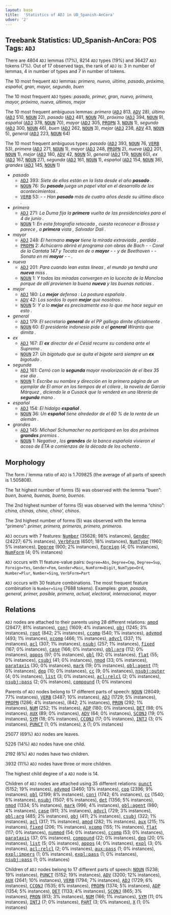 ```yaml
---
layout: base
title:  'Statistics of ADJ in UD_Spanish-AnCora'
udver: '2'
---
```


## Treebank Statistics: UD_Spanish-AnCora: POS Tags: `ADJ`

There are 4804 `ADJ` lemmas (17%), 8214 `ADJ` types (19%) and 36427 `ADJ` tokens (7%).
Out of 17 observed tags, the rank of `ADJ` is: 3 in number of lemmas, 4 in number of types and 7 in number of tokens.

The 10 most frequent `ADJ` lemmas: <em>primero, nuevo, último, pasado, próximo, español, gran, mayor, segundo, buen</em>

The 10 most frequent `ADJ` types:  <em>pasado, primer, gran, nuevo, primera, mayor, próximo, nueva, últimos, mejor</em>

The 10 most frequent ambiguous lemmas: <em>primero</em> (<tt><a href="es_ancora-pos-ADJ.html">ADJ</a></tt> 813, <tt><a href="es_ancora-pos-ADV.html">ADV</a></tt> 28), <em>último</em> (<tt><a href="es_ancora-pos-ADJ.html">ADJ</a></tt> 510, <tt><a href="es_ancora-pos-NOUN.html">NOUN</a></tt> 22), <em>pasado</em> (<tt><a href="es_ancora-pos-ADJ.html">ADJ</a></tt> 481, <tt><a href="es_ancora-pos-NOUN.html">NOUN</a></tt> 76), <em>próximo</em> (<tt><a href="es_ancora-pos-ADJ.html">ADJ</a></tt> 394, <tt><a href="es_ancora-pos-NOUN.html">NOUN</a></tt> 9), <em>español</em> (<tt><a href="es_ancora-pos-ADJ.html">ADJ</a></tt> 378, <tt><a href="es_ancora-pos-NOUN.html">NOUN</a></tt> 70), <em>mayor</em> (<tt><a href="es_ancora-pos-ADJ.html">ADJ</a></tt> 305, <tt><a href="es_ancora-pos-PROPN.html">PROPN</a></tt> 3, <tt><a href="es_ancora-pos-NOUN.html">NOUN</a></tt> 1), <em>segundo</em> (<tt><a href="es_ancora-pos-ADJ.html">ADJ</a></tt> 300, <tt><a href="es_ancora-pos-NOUN.html">NOUN</a></tt> 46), <em>buen</em> (<tt><a href="es_ancora-pos-ADJ.html">ADJ</a></tt> 262, <tt><a href="es_ancora-pos-NOUN.html">NOUN</a></tt> 3), <em>mejor</em> (<tt><a href="es_ancora-pos-ADJ.html">ADJ</a></tt> 238, <tt><a href="es_ancora-pos-ADV.html">ADV</a></tt> 43, <tt><a href="es_ancora-pos-NOUN.html">NOUN</a></tt> 5), <em>general</em> (<tt><a href="es_ancora-pos-ADJ.html">ADJ</a></tt> 223, <tt><a href="es_ancora-pos-NOUN.html">NOUN</a></tt> 64)

The 10 most frequent ambiguous types:  <em>pasado</em> (<tt><a href="es_ancora-pos-ADJ.html">ADJ</a></tt> 393, <tt><a href="es_ancora-pos-NOUN.html">NOUN</a></tt> 76, <tt><a href="es_ancora-pos-VERB.html">VERB</a></tt> 53), <em>primera</em> (<tt><a href="es_ancora-pos-ADJ.html">ADJ</a></tt> 271, <tt><a href="es_ancora-pos-NOUN.html">NOUN</a></tt> 1), <em>mayor</em> (<tt><a href="es_ancora-pos-ADJ.html">ADJ</a></tt> 248, <tt><a href="es_ancora-pos-PROPN.html">PROPN</a></tt> 2), <em>nueva</em> (<tt><a href="es_ancora-pos-ADJ.html">ADJ</a></tt> 201, <tt><a href="es_ancora-pos-NOUN.html">NOUN</a></tt> 1), <em>mejor</em> (<tt><a href="es_ancora-pos-ADJ.html">ADJ</a></tt> 180, <tt><a href="es_ancora-pos-ADV.html">ADV</a></tt> 42, <tt><a href="es_ancora-pos-NOUN.html">NOUN</a></tt> 5), <em>general</em> (<tt><a href="es_ancora-pos-ADJ.html">ADJ</a></tt> 179, <tt><a href="es_ancora-pos-NOUN.html">NOUN</a></tt> 60), <em>ex</em> (<tt><a href="es_ancora-pos-ADJ.html">ADJ</a></tt> 167, <tt><a href="es_ancora-pos-NOUN.html">NOUN</a></tt> 27), <em>segunda</em> (<tt><a href="es_ancora-pos-ADJ.html">ADJ</a></tt> 161, <tt><a href="es_ancora-pos-NOUN.html">NOUN</a></tt> 1), <em>español</em> (<tt><a href="es_ancora-pos-ADJ.html">ADJ</a></tt> 154, <tt><a href="es_ancora-pos-NOUN.html">NOUN</a></tt> 36), <em>grandes</em> (<tt><a href="es_ancora-pos-ADJ.html">ADJ</a></tt> 145, <tt><a href="es_ancora-pos-NOUN.html">NOUN</a></tt> 1)


* <em>pasado</em>
  * <tt><a href="es_ancora-pos-ADJ.html">ADJ</a></tt> 393: <em>Siete de ellos están en la lista desde el año <b>pasado</b> .</em>
  * <tt><a href="es_ancora-pos-NOUN.html">NOUN</a></tt> 76: <em>Su <b>pasado</b> juega un papel vital en el desarrollo de los acontecimientos .</em>
  * <tt><a href="es_ancora-pos-VERB.html">VERB</a></tt> 53: <em>- - Han <b>pasado</b> más de cuatro años desde su último disco .</em>
* <em>primera</em>
  * <tt><a href="es_ancora-pos-ADJ.html">ADJ</a></tt> 271: <em>La Duma fija la <b>primera</b> vuelta de las presidenciales para el 4 de junio .</em>
  * <tt><a href="es_ancora-pos-NOUN.html">NOUN</a></tt> 1: <em>En esta fotografía retocada , cuesta reconocer a Brossa y parece , a <b>primera</b> vista , Salvador Dalí .</em>
* <em>mayor</em>
  * <tt><a href="es_ancora-pos-ADJ.html">ADJ</a></tt> 248: <em>El hermano <b>mayor</b> tiene la mirada extraviada , perdida .</em>
  * <tt><a href="es_ancora-pos-PROPN.html">PROPN</a></tt> 2: <em>Achúcarro abrirá el programa con obras de Bach - - Coral de la Cantata 147 y Tocata en de o <b>mayor</b> - - y de Beethoven - - Sonata en mi <b>mayor</b> - - .</em>
* <em>nueva</em>
  * <tt><a href="es_ancora-pos-ADJ.html">ADJ</a></tt> 201: <em>Para cuando lean estas líneas , el mundo ya tendrá una <b>nueva</b> miss .</em>
  * <tt><a href="es_ancora-pos-NOUN.html">NOUN</a></tt> 1: <em>Y todas las miradas convergen en la lucecita de la Moncloa porque de allí provienen la buena <b>nueva</b> y las buenas noticias .</em>
* <em>mejor</em>
  * <tt><a href="es_ancora-pos-ADJ.html">ADJ</a></tt> 180: <em>La <b>mejor</b> defensa : La postura española .</em>
  * <tt><a href="es_ancora-pos-ADV.html">ADV</a></tt> 42: <em>Los sordos lo oyen <b>mejor</b> que nosotros .</em>
  * <tt><a href="es_ancora-pos-NOUN.html">NOUN</a></tt> 5: <em>Y a lo <b>mejor</b> es precisamente eso lo que me hace seguir en esto .</em>
* <em>general</em>
  * <tt><a href="es_ancora-pos-ADJ.html">ADJ</a></tt> 179: <em>El secretario <b>general</b> de el PP gallego dimite oficialmente .</em>
  * <tt><a href="es_ancora-pos-NOUN.html">NOUN</a></tt> 60: <em>El presidente indonesio pide a el <b>general</b> Wiranto que dimita .</em>
* <em>ex</em>
  * <tt><a href="es_ancora-pos-ADJ.html">ADJ</a></tt> 167: <em>El <b>ex</b> director de el Cesid recurre su condena ante el Supremo .</em>
  * <tt><a href="es_ancora-pos-NOUN.html">NOUN</a></tt> 27: <em>Un bigotudo que se quita el bigote será siempre un <b>ex</b> bigotudo .</em>
* <em>segunda</em>
  * <tt><a href="es_ancora-pos-ADJ.html">ADJ</a></tt> 161: <em>Cerró con la <b>segunda</b> mayor revalorización de el Ibex 35 ese día .</em>
  * <tt><a href="es_ancora-pos-NOUN.html">NOUN</a></tt> 1: <em>Escribe su nombre y dirección en la primera página de un ejemplar de El amor en los tiempos de el cólera , la novela de García Márquez , diciendo le a Cusack que lo venderá en una librería de <b>segunda</b> mano .</em>
* <em>español</em>
  * <tt><a href="es_ancora-pos-ADJ.html">ADJ</a></tt> 154: <em>El hidalgo <b>español</b> .</em>
  * <tt><a href="es_ancora-pos-NOUN.html">NOUN</a></tt> 36: <em>Un <b>español</b> tiene alrededor de el 60 % de la renta de un alemán .</em>
* <em>grandes</em>
  * <tt><a href="es_ancora-pos-ADJ.html">ADJ</a></tt> 145: <em>Michael Schumacher no participará en los dos próximos <b>grandes</b> premios .</em>
  * <tt><a href="es_ancora-pos-NOUN.html">NOUN</a></tt> 1: <em>Negativa , los <b>grandes</b> de la banca española vivieron el acoso de ETA a comienzos de la década de los ochenta .</em>

## Morphology

The form / lemma ratio of `ADJ` is 1.709825 (the average of all parts of speech is 1.505808).

The 1st highest number of forms (5) was observed with the lemma “buen”: <em>buen, buena, buenas, bueno, buenos</em>.

The 2nd highest number of forms (5) was observed with the lemma “chino”: <em>china, chinas, chino, chino', chinos</em>.

The 3rd highest number of forms (5) was observed with the lemma “primero”: <em>primer, primera, primeras, primero, primeros</em>.

`ADJ` occurs with 7 features: <tt><a href="es_ancora-feat-Number.html">Number</a></tt> (35626; 98% instances), <tt><a href="es_ancora-feat-Gender.html">Gender</a></tt> (24227; 67% instances), <tt><a href="es_ancora-feat-VerbForm.html">VerbForm</a></tt> (6501; 18% instances), <tt><a href="es_ancora-feat-NumType.html">NumType</a></tt> (1960; 5% instances), <tt><a href="es_ancora-feat-Degree.html">Degree</a></tt> (900; 2% instances), <tt><a href="es_ancora-feat-Foreign.html">Foreign</a></tt> (4; 0% instances), <tt><a href="es_ancora-feat-NumForm.html">NumForm</a></tt> (4; 0% instances)

`ADJ` occurs with 11 feature-value pairs: `Degree=Abs`, `Degree=Cmp`, `Degree=Sup`, `Foreign=Yes`, `Gender=Fem`, `Gender=Masc`, `NumForm=Digit`, `NumType=Ord`, `Number=Plur`, `Number=Sing`, `VerbForm=Part`

`ADJ` occurs with 30 feature combinations.
The most frequent feature combination is `Number=Sing` (7688 tokens).
Examples: <em>gran, pasado, general, primer, posible, primera, actual, electoral, internacional, mayor</em>


## Relations

`ADJ` nodes are attached to their parents using 28 different relations: <tt><a href="es_ancora-dep-amod.html">amod</a></tt> (29477; 81% instances), <tt><a href="es_ancora-dep-conj.html">conj</a></tt> (1609; 4% instances), <tt><a href="es_ancora-dep-obj.html">obj</a></tt> (1245; 3% instances), <tt><a href="es_ancora-dep-root.html">root</a></tt> (842; 2% instances), <tt><a href="es_ancora-dep-ccomp.html">ccomp</a></tt> (540; 1% instances), <tt><a href="es_ancora-dep-advmod.html">advmod</a></tt> (493; 1% instances), <tt><a href="es_ancora-dep-xcomp.html">xcomp</a></tt> (466; 1% instances), <tt><a href="es_ancora-dep-advcl.html">advcl</a></tt> (337; 1% instances), <tt><a href="es_ancora-dep-acl.html">acl</a></tt> (307; 1% instances), <tt><a href="es_ancora-dep-nsubj.html">nsubj</a></tt> (257; 1% instances), <tt><a href="es_ancora-dep-fixed.html">fixed</a></tt> (167; 0% instances), <tt><a href="es_ancora-dep-case.html">case</a></tt> (166; 0% instances), <tt><a href="es_ancora-dep-obl-arg.html">obl:arg</a></tt> (112; 0% instances), <tt><a href="es_ancora-dep-appos.html">appos</a></tt> (97; 0% instances), <tt><a href="es_ancora-dep-obl.html">obl</a></tt> (92; 0% instances), <tt><a href="es_ancora-dep-flat.html">flat</a></tt> (55; 0% instances), <tt><a href="es_ancora-dep-csubj.html">csubj</a></tt> (41; 0% instances), <tt><a href="es_ancora-dep-nmod.html">nmod</a></tt> (33; 0% instances), <tt><a href="es_ancora-dep-parataxis.html">parataxis</a></tt> (30; 0% instances), <tt><a href="es_ancora-dep-mark.html">mark</a></tt> (19; 0% instances), <tt><a href="es_ancora-dep-obl-agent.html">obl:agent</a></tt> (11; 0% instances), <tt><a href="es_ancora-dep-dep.html">dep</a></tt> (10; 0% instances), <tt><a href="es_ancora-dep-cc.html">cc</a></tt> (9; 0% instances), <tt><a href="es_ancora-dep-nsubj-outer.html">nsubj:outer</a></tt> (4; 0% instances), <tt><a href="es_ancora-dep-list.html">list</a></tt> (3; 0% instances), <tt><a href="es_ancora-dep-acl-relcl.html">acl:relcl</a></tt> (2; 0% instances), <tt><a href="es_ancora-dep-nsubj-pass.html">nsubj:pass</a></tt> (2; 0% instances), <tt><a href="es_ancora-dep-compound.html">compound</a></tt> (1; 0% instances)

Parents of `ADJ` nodes belong to 17 different parts of speech: <tt><a href="es_ancora-pos-NOUN.html">NOUN</a></tt> (28049; 77% instances), <tt><a href="es_ancora-pos-VERB.html">VERB</a></tt> (3487; 10% instances), <tt><a href="es_ancora-pos-ADJ.html">ADJ</a></tt> (1729; 5% instances), <tt><a href="es_ancora-pos-PROPN.html">PROPN</a></tt> (1286; 4% instances),  (842; 2% instances), <tt><a href="es_ancora-pos-PRON.html">PRON</a></tt> (292; 1% instances), <tt><a href="es_ancora-pos-NUM.html">NUM</a></tt> (252; 1% instances), <tt><a href="es_ancora-pos-ADP.html">ADP</a></tt> (180; 0% instances), <tt><a href="es_ancora-pos-DET.html">DET</a></tt> (98; 0% instances), <tt><a href="es_ancora-pos-AUX.html">AUX</a></tt> (89; 0% instances), <tt><a href="es_ancora-pos-ADV.html">ADV</a></tt> (64; 0% instances), <tt><a href="es_ancora-pos-SCONJ.html">SCONJ</a></tt> (19; 0% instances), <tt><a href="es_ancora-pos-SYM.html">SYM</a></tt> (18; 0% instances), <tt><a href="es_ancora-pos-CCONJ.html">CCONJ</a></tt> (17; 0% instances), <tt><a href="es_ancora-pos-INTJ.html">INTJ</a></tt> (3; 0% instances), <tt><a href="es_ancora-pos-PUNCT.html">PUNCT</a></tt> (1; 0% instances), <tt><a href="es_ancora-pos-X.html">X</a></tt> (1; 0% instances)

25077 (69%) `ADJ` nodes are leaves.

5226 (14%) `ADJ` nodes have one child.

2192 (6%) `ADJ` nodes have two children.

3932 (11%) `ADJ` nodes have three or more children.

The highest child degree of a `ADJ` node is 14.

Children of `ADJ` nodes are attached using 35 different relations: <tt><a href="es_ancora-dep-punct.html">punct</a></tt> (5152; 19% instances), <tt><a href="es_ancora-dep-advmod.html">advmod</a></tt> (3460; 13% instances), <tt><a href="es_ancora-dep-cop.html">cop</a></tt> (2396; 9% instances), <tt><a href="es_ancora-dep-obl.html">obl</a></tt> (2199; 8% instances), <tt><a href="es_ancora-dep-conj.html">conj</a></tt> (1742; 6% instances), <tt><a href="es_ancora-dep-cc.html">cc</a></tt> (1540; 6% instances), <tt><a href="es_ancora-dep-nsubj.html">nsubj</a></tt> (1507; 6% instances), <tt><a href="es_ancora-dep-det.html">det</a></tt> (1356; 5% instances), <tt><a href="es_ancora-dep-nmod.html">nmod</a></tt> (1334; 5% instances), <tt><a href="es_ancora-dep-mark.html">mark</a></tt> (996; 4% instances), <tt><a href="es_ancora-dep-obl-agent.html">obl:agent</a></tt> (980; 4% instances), <tt><a href="es_ancora-dep-case.html">case</a></tt> (911; 3% instances), <tt><a href="es_ancora-dep-advcl.html">advcl</a></tt> (729; 3% instances), <tt><a href="es_ancora-dep-obl-arg.html">obl:arg</a></tt> (485; 2% instances), <tt><a href="es_ancora-dep-obj.html">obj</a></tt> (411; 2% instances), <tt><a href="es_ancora-dep-csubj.html">csubj</a></tt> (322; 1% instances), <tt><a href="es_ancora-dep-acl.html">acl</a></tt> (317; 1% instances), <tt><a href="es_ancora-dep-amod.html">amod</a></tt> (282; 1% instances), <tt><a href="es_ancora-dep-aux.html">aux</a></tt> (215; 1% instances), <tt><a href="es_ancora-dep-fixed.html">fixed</a></tt> (206; 1% instances), <tt><a href="es_ancora-dep-xcomp.html">xcomp</a></tt> (155; 1% instances), <tt><a href="es_ancora-dep-flat.html">flat</a></tt> (117; 0% instances), <tt><a href="es_ancora-dep-nummod.html">nummod</a></tt> (54; 0% instances), <tt><a href="es_ancora-dep-ccomp.html">ccomp</a></tt> (53; 0% instances), <tt><a href="es_ancora-dep-parataxis.html">parataxis</a></tt> (37; 0% instances), <tt><a href="es_ancora-dep-compound.html">compound</a></tt> (22; 0% instances), <tt><a href="es_ancora-dep-dep.html">dep</a></tt> (20; 0% instances), <tt><a href="es_ancora-dep-list.html">list</a></tt> (5; 0% instances), <tt><a href="es_ancora-dep-appos.html">appos</a></tt> (4; 0% instances), <tt><a href="es_ancora-dep-expl.html">expl</a></tt> (3; 0% instances), <tt><a href="es_ancora-dep-acl-relcl.html">acl:relcl</a></tt> (2; 0% instances), <tt><a href="es_ancora-dep-aux-pass.html">aux:pass</a></tt> (1; 0% instances), <tt><a href="es_ancora-dep-expl-impers.html">expl:impers</a></tt> (1; 0% instances), <tt><a href="es_ancora-dep-expl-pass.html">expl:pass</a></tt> (1; 0% instances), <tt><a href="es_ancora-dep-nsubj-pass.html">nsubj:pass</a></tt> (1; 0% instances)

Children of `ADJ` nodes belong to 17 different parts of speech: <tt><a href="es_ancora-pos-NOUN.html">NOUN</a></tt> (5238; 19% instances), <tt><a href="es_ancora-pos-PUNCT.html">PUNCT</a></tt> (5152; 19% instances), <tt><a href="es_ancora-pos-ADV.html">ADV</a></tt> (3200; 12% instances), <tt><a href="es_ancora-pos-AUX.html">AUX</a></tt> (2641; 10% instances), <tt><a href="es_ancora-pos-VERB.html">VERB</a></tt> (1794; 7% instances), <tt><a href="es_ancora-pos-ADJ.html">ADJ</a></tt> (1729; 6% instances), <tt><a href="es_ancora-pos-CCONJ.html">CCONJ</a></tt> (1535; 6% instances), <tt><a href="es_ancora-pos-PROPN.html">PROPN</a></tt> (1374; 5% instances), <tt><a href="es_ancora-pos-ADP.html">ADP</a></tt> (1354; 5% instances), <tt><a href="es_ancora-pos-DET.html">DET</a></tt> (1133; 4% instances), <tt><a href="es_ancora-pos-SCONJ.html">SCONJ</a></tt> (865; 3% instances), <tt><a href="es_ancora-pos-PRON.html">PRON</a></tt> (813; 3% instances), <tt><a href="es_ancora-pos-NUM.html">NUM</a></tt> (166; 1% instances), <tt><a href="es_ancora-pos-SYM.html">SYM</a></tt> (11; 0% instances), <tt><a href="es_ancora-pos-INTJ.html">INTJ</a></tt> (7; 0% instances), <tt><a href="es_ancora-pos-PART.html">PART</a></tt> (3; 0% instances), <tt><a href="es_ancora-pos-X.html">X</a></tt> (1; 0% instances)

